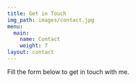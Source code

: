 ```yaml
---
title: Get in Touch
img_path: images/contact.jpg
menu:
  main:
    name: Contact
    weight: 7
layout: contact
---
```


Fill the form below to get in touch with me.
